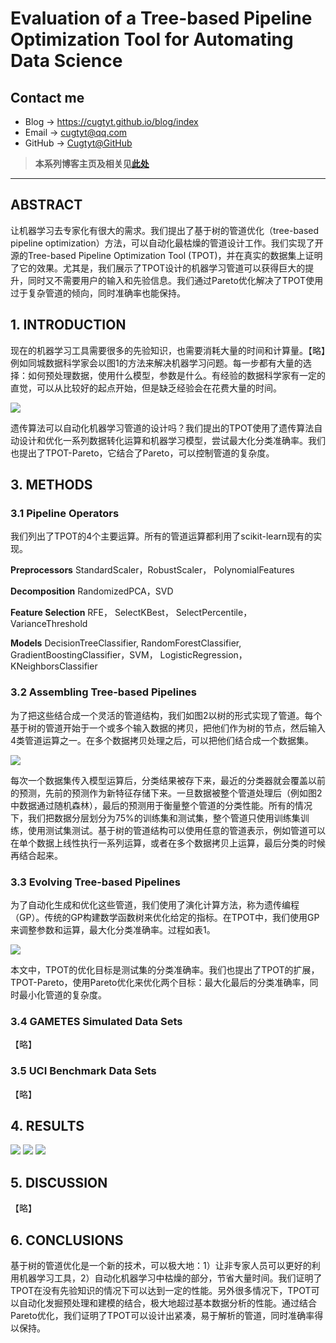# Evaluation of a Tree-based Pipeline Optimization Tool for Automating Data Science

## Contact me

* Blog -> <https://cugtyt.github.io/blog/index>
* Email -> <cugtyt@qq.com>
* GitHub -> [Cugtyt@GitHub](https://github.com/Cugtyt)

> **本系列博客主页及相关见**[**此处**](https://cugtyt.github.io/blog/papers/index)

---

<head>
    <script src="https://cdn.mathjax.org/mathjax/latest/MathJax.js?config=TeX-AMS-MML_HTMLorMML" type="text/javascript"></script>
    <script type="text/x-mathjax-config">
        MathJax.Hub.Config({
            tex2jax: {
            skipTags: ['script', 'noscript', 'style', 'textarea', 'pre'],
            inlineMath: [['$','$']]
            }
        });
    </script>
</head>

## ABSTRACT

让机器学习去专家化有很大的需求。我们提出了基于树的管道优化（tree-based pipeline optimization）方法，可以自动化最枯燥的管道设计工作。我们实现了开源的Tree-based
Pipeline Optimization Tool (TPOT)，并在真实的数据集上证明了它的效果。尤其是，我们展示了TPOT设计的机器学习管道可以获得巨大的提升，同时又不需要用户的输入和先验信息。我们通过Pareto优化解决了TPOT使用过于复杂管道的倾向，同时准确率也能保持。

## 1. INTRODUCTION

现在的机器学习工具需要很多的先验知识，也需要消耗大量的时间和计算量。【略】例如同城数据科学家会以图1的方法来解决机器学习问题。每一步都有大量的选择：如何预处理数据，使用什么模型，参数是什么。有经验的数据科学家有一定的直觉，可以从比较好的起点开始，但是缺乏经验会在花费大量的时间。

![](R/TPOT-fig1.png)

遗传算法可以自动化机器学习管道的设计吗？我们提出的TPOT使用了遗传算法自动设计和优化一系列数据转化运算和机器学习模型，尝试最大化分类准确率。我们也提出了TPOT-Pareto，它结合了Pareto，可以控制管道的复杂度。

## 3. METHODS

### 3.1 Pipeline Operators

我们列出了TPOT的4个主要运算。所有的管道运算都利用了scikit-learn现有的实现。

**Preprocessors** StandardScaler，RobustScaler， PolynomialFeatures

**Decomposition** RandomizedPCA，SVD

**Feature Selection** RFE， SelectKBest， SelectPercentile， VarianceThreshold

**Models** DecisionTreeClassifier, RandomForestClassifier, GradientBoostingClassifier，SVM， LogisticRegression， KNeighborsClassifier

### 3.2 Assembling Tree-based Pipelines

为了把这些结合成一个灵活的管道结构，我们如图2以树的形式实现了管道。每个基于树的管道开始于一个或多个输入数据的拷贝，把他们作为树的节点，然后输入4类管道运算之一。在多个数据拷贝处理之后，可以把他们结合成一个数据集。

![](R/TPOT-fig2.png)

每次一个数据集传入模型运算后，分类结果被存下来，最近的分类器就会覆盖以前的预测，先前的预测作为新特征存储下来。一旦数据被整个管道处理后（例如图2中数据通过随机森林），最后的预测用于衡量整个管道的分类性能。所有的情况下，我们把数据分层划分为75%的训练集和测试集，整个管道只使用训练集训练，使用测试集测试。基于树的管道结构可以使用任意的管道表示，例如管道可以在单个数据上线性执行一系列运算，或者在多个数据拷贝上运算，最后分类的时候再结合起来。

### 3.3 Evolving Tree-based Pipelines

为了自动化生成和优化这些管道，我们使用了演化计算方法，称为遗传编程（GP）。传统的GP构建数学函数树来优化给定的指标。在TPOT中，我们使用GP来调整参数和运算，最大化分类准确率。过程如表1。

![](R/TPOT-tab1.png)

本文中，TPOT的优化目标是测试集的分类准确率。我们也提出了TPOT的扩展，TPOT-Pareto，使用Pareto优化来优化两个目标：最大化最后的分类准确率，同时最小化管道的复杂度。

### 3.4 GAMETES Simulated Data Sets

【略】

### 3.5 UCI Benchmark Data Sets

【略】

## 4. RESULTS

![](R/TPOT-fig3.png)
![](R/TPOT-fig4.png)
![](R/TPOT-fig5.png)

## 5. DISCUSSION

【略】

## 6. CONCLUSIONS

基于树的管道优化是一个新的技术，可以极大地：1）让非专家人员可以更好的利用机器学习工具，2）自动化机器学习中枯燥的部分，节省大量时间。我们证明了TPOT在没有先验知识的情况下可以达到一定的性能。另外很多情况下，TPOT可以自动化发掘预处理和建模的结合，极大地超过基本数据分析的性能。通过结合Pareto优化，我们证明了TPOT可以设计出紧凑，易于解析的管道，同时准确率得以保持。